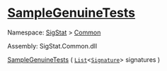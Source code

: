# [SampleGenuineTests](./Sampler-100663361.md)

Namespace: [SigStat]() > [Common](./../README.md)

Assembly: SigStat.Common.dll

[SampleGenuineTests](./Sampler-100663361.md) ( [`List`](https://docs.microsoft.com/en-us/dotnet/api/System.Collections.Generic.List-1)\<[`Signature`](./../Signature.md)> signatures )	
